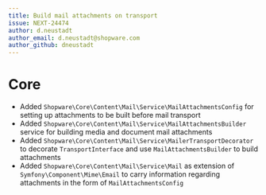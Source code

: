 ```yaml
---
title: Build mail attachments on transport
issue: NEXT-24474
author: d.neustadt
author_email: d.neustadt@shopware.com
author_github: dneustadt
---
```

# Core
* Added `Shopware\Core\Content\Mail\Service\MailAttachmentsConfig` for setting up attachments to be built before mail transport
* Added `Shopware\Core\Content\Mail\Service\MailAttachmentsBuilder` service for building media and document mail attachments
* Added `Shopware\Core\Content\Mail\Service\MailerTransportDecorator` to decorate `TransportInterface` and use `MailAttachmentsBuilder` to build attachments
* Added `Shopware\Core\Content\Mail\Service\Mail` as extension of `Symfony\Component\Mime\Email` to carry information regarding attachments in the form of `MailAttachmentsConfig`
